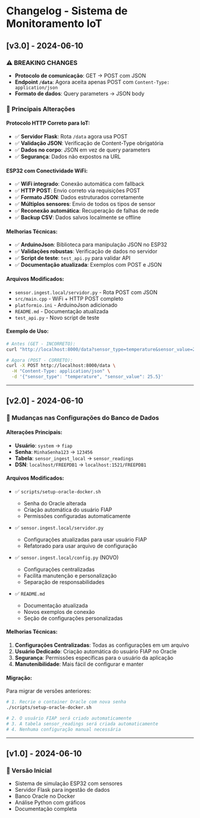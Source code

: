 # Changelog - Sistema de Monitoramento IoT

## [v3.0] - 2024-06-10

### ⚠️ **BREAKING CHANGES**
- **Protocolo de comunicação**: GET → POST com JSON
- **Endpoint `/data`**: Agora aceita apenas POST com `Content-Type: application/json`
- **Formato de dados**: Query parameters → JSON body

### 🔄 **Principais Alterações**

#### **Protocolo HTTP Correto para IoT:**
- ✅ **Servidor Flask**: Rota `/data` agora usa POST
- ✅ **Validação JSON**: Verificação de Content-Type obrigatória
- ✅ **Dados no corpo**: JSON em vez de query parameters
- ✅ **Segurança**: Dados não expostos na URL

#### **ESP32 com Conectividade WiFi:**
- ✅ **WiFi integrado**: Conexão automática com fallback
- ✅ **HTTP POST**: Envio correto via requisições POST
- ✅ **Formato JSON**: Dados estruturados corretamente
- ✅ **Múltiplos sensores**: Envio de todos os tipos de sensor
- ✅ **Reconexão automática**: Recuperação de falhas de rede
- ✅ **Backup CSV**: Dados salvos localmente se offline

#### **Melhorias Técnicas:**
- ✅ **ArduinoJson**: Biblioteca para manipulação JSON no ESP32
- ✅ **Validações robustas**: Verificação de dados no servidor
- ✅ **Script de teste**: `test_api.py` para validar API
- ✅ **Documentação atualizada**: Exemplos com POST e JSON

#### **Arquivos Modificados:**
- `sensor.ingest.local/servidor.py` - Rota POST com JSON
- `src/main.cpp` - WiFi + HTTP POST completo
- `platformio.ini` - ArduinoJson adicionado
- `README.md` - Documentação atualizada
- `test_api.py` - Novo script de teste

#### **Exemplo de Uso:**
```bash
# Antes (GET - INCORRETO):
curl "http://localhost:8000/data?sensor_type=temperature&sensor_value=25.5"

# Agora (POST - CORRETO):
curl -X POST http://localhost:8000/data \
  -H "Content-Type: application/json" \
  -d '{"sensor_type": "temperature", "sensor_value": 25.5}'
```

---

## [v2.0] - 2024-06-10

### 🔄 Mudanças nas Configurações do Banco de Dados

#### **Alterações Principais:**
- **Usuário**: `system` → `fiap`
- **Senha**: `MinhaSenha123` → `123456`
- **Tabela**: `sensor_ingest_local` → `sensor_readings`
- **DSN**: `localhost/FREEPDB1` → `localhost:1521/FREEPDB1`

#### **Arquivos Modificados:**
- ✅ `scripts/setup-oracle-docker.sh`
  - Senha do Oracle alterada
  - Criação automática do usuário FIAP
  - Permissões configuradas automaticamente

- ✅ `sensor.ingest.local/servidor.py`
  - Configurações atualizadas para usar usuário FIAP
  - Refatorado para usar arquivo de configuração

- ✅ `sensor.ingest.local/config.py` (NOVO)
  - Configurações centralizadas
  - Facilita manutenção e personalização
  - Separação de responsabilidades

- ✅ `README.md`
  - Documentação atualizada
  - Novos exemplos de conexão
  - Seção de configurações personalizadas

#### **Melhorias Técnicas:**
1. **Configurações Centralizadas**: Todas as configurações em um arquivo
2. **Usuário Dedicado**: Criação automática do usuário FIAP no Oracle
3. **Segurança**: Permissões específicas para o usuário da aplicação
4. **Manutenibilidade**: Mais fácil de configurar e manter

#### **Migração:**
Para migrar de versões anteriores:
```bash
# 1. Recrie o container Oracle com nova senha
./scripts/setup-oracle-docker.sh

# 2. O usuário FIAP será criado automaticamente
# 3. A tabela sensor_readings será criada automaticamente
# 4. Nenhuma configuração manual necessária
```

---

## [v1.0] - 2024-06-10

### 🚀 Versão Inicial
- Sistema de simulação ESP32 com sensores
- Servidor Flask para ingestão de dados
- Banco Oracle no Docker
- Análise Python com gráficos
- Documentação completa 